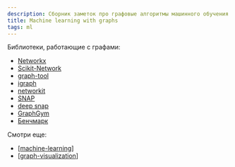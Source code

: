 ```yaml
---
description: Сборник заметок про графовые алгоритмы машинного обучения
title: Machine learning with graphs
tags: ml
---
```


Библиотеки, работающие с графами:

- [Networkx](https://networkx.org/)
- [Scikit-Network](https://scikit-network.readthedocs.io/en/latest/index.html#)
- [graph-tool](https://graph-tool.skewed.de/)
- [igraph](https://igraph.org/)
- [networkit](https://networkit.github.io/)
- [SNAP](https://snap.stanford.edu/snap/)
- [deep snap](https://snap.stanford.edu/deepsnap/)
- [GraphGym](https://github.com/snap-stanford/GraphGym)
- [Бенчмарк](https://www.timlrx.com/blog/benchmark-of-popular-graph-network-packages-v2)

Смотри еще:

- [[machine-learning]]
- [[graph-visualization]]

[//begin]: # "Autogenerated link references for markdown compatibility"
[machine-learning]: machine-learning "Алгоритмы машинного обучения"
[graph-visualization]: ../notes/graph-visualization "Graph-visualization"
[//end]: # "Autogenerated link references"
